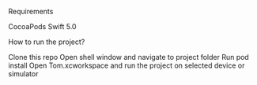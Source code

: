 Requirements

CocoaPods
Swift 5.0

How to run the project?

Clone this repo
Open shell window and navigate to project folder
Run pod install
Open Tom.xcworkspace and run the project on selected device or simulator
